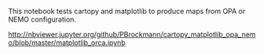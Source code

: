 This notebook tests cartopy and matplotlib to produce maps from OPA or NEMO configuration.

http://nbviewer.jupyter.org/github/PBrockmann/cartopy_matplotlib_opa_nemo/blob/master/matplotlib_orca.ipynb
